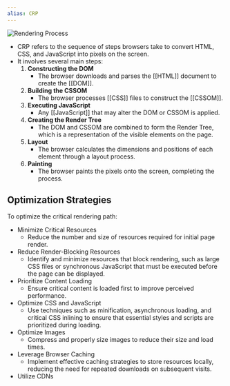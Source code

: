 ```yaml
---
alias: CRP
---
```


![Rendering Process](rendering.png)

- CRP refers to the sequence of steps browsers take to convert HTML, CSS, and JavaScript into pixels on the screen.
- It involves several main steps:
    1. **Constructing the DOM**
        - The browser downloads and parses the [[HTML]] document to create the [[DOM]]. 
    2. **Building the CSSOM**
        - The browser processes [[CSS]] files to construct the [[CSSOM]].
    3. **Executing JavaScript**
        - Any [[JavaScript]] that may alter the DOM or CSSOM is applied.
    4. **Creating the Render Tree**
        - The DOM and CSSOM are combined to form the Render Tree, which is a representation of the visible elements on the page.
    5. **Layout**
        - The browser calculates the dimensions and positions of each element through a layout process.
    6. **Painting**
        - The browser paints the pixels onto the screen, completing the process.

## Optimization Strategies

To optimize the critical rendering path:

- Minimize Critical Resources
    - Reduce the number and size of resources required for initial page render.
- Reduce Render-Blocking Resources
    - Identify and minimize resources that block rendering, such as large CSS files or synchronous JavaScript that must be executed before the page can be displayed.
- Prioritize Content Loading
    - Ensure critical content is loaded first to improve perceived performance.
- Optimize CSS and JavaScript
    - Use techniques such as minification, asynchronous loading, and critical CSS inlining to ensure that essential styles and scripts are prioritized during loading.
- Optimize Images
    - Compress and properly size images to reduce their size and load times.
- Leverage Browser Caching
    - Implement effective caching strategies to store resources locally, reducing the need for repeated downloads on subsequent visits.
- Utilize CDNs
